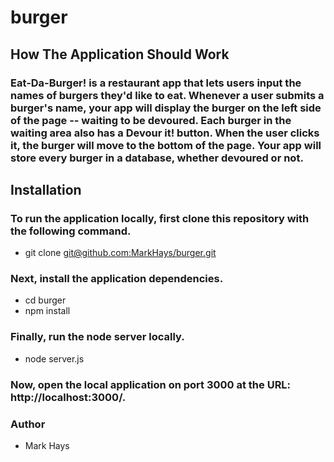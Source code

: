 # burger
## How The Application Should Work
### Eat-Da-Burger! is a restaurant app that lets users input the names of burgers they'd like to eat. Whenever a user submits a burger's name, your app will display the burger on the left side of the page -- waiting to be devoured. Each burger in the waiting area also has a Devour it! button. When the user clicks it, the burger will move to the bottom of the page. Your app will store every burger in a database, whether devoured or not.
## Installation
### To run the application locally, first clone this repository with the following command.

* git clone [git@github.com:MarkHays/burger.git](git@github.com:MarkHays/burger.git)
### Next, install the application dependencies.

* cd burger
* npm install

### Finally, run the node server locally.

* node server.js
### Now, open the local application on port 3000 at the URL: http://localhost:3000/.

### Author

* Mark Hays
